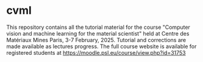 # cvml

This repository contains all the tutorial material for the course "Computer vision and machine learning for the material scientist" held at Centre des Matériaux Mines Paris, 3-7 February, 2025. Tutorial and corrections are made available as lectures progress. The full course website is available for registered students at https://moodle.psl.eu/course/view.php?id=31753

